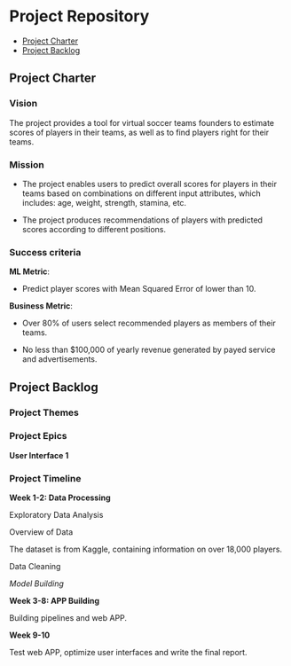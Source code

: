 # Project Repository

<!-- toc -->

- [Project Charter](#project-charter)
- [Project Backlog](#project-backlog)


<!-- tocstop -->

## Project Charter 

### Vision

The project provides a tool for virtual soccer teams founders to estimate scores of players in their teams, as well as to find players right for their teams.

### Mission

- The project enables users to predict overall scores for players in their teams based on combinations on different input attributes, which includes: age, weight, strength, stamina, etc.

- The project produces recommendations of players with predicted scores according to different positions.

### Success criteria 

**ML Metric**: 

- Predict player scores with Mean Squared Error of  lower than 10. 

**Business Metric**: 

- Over 80% of users select recommended players as members of their teams.

- No less than $100,000 of yearly revenue generated by payed service and advertisements.

## Project Backlog

### Project Themes

### Project Epics

**User Interface 1**

### Project Timeline

**Week 1-2: Data Processing**

Exploratory Data Analysis

Overview of Data

The dataset is from Kaggle, containing information on over 18,000 players.

Data Cleaning



*Model Building*

**Week 3-8: APP Building**

Building pipelines and web APP.

**Week 9-10**

Test web APP, optimize user interfaces and write the final report.


<!--stackedit_data:
eyJoaXN0b3J5IjpbLTE0OTk2MzcxNDYsLTIyOTA4OTE1MSwxNz
g4Nzk0MDE2LDE1MTk3NjcwNDQsLTk4MjU1MTYyNCwtODg1MTk0
MzYsNTU0NDc0ODM3LDE1NzAxMzU5MTIsMTc1ODEyMzM5NywzMj
gwOTA4MjUsNTkzNzE4ODQyLC0xMTQwODA5MTk3LDc5OTMzODU0
MCwtMTQyMzkyNTE0NF19
-->